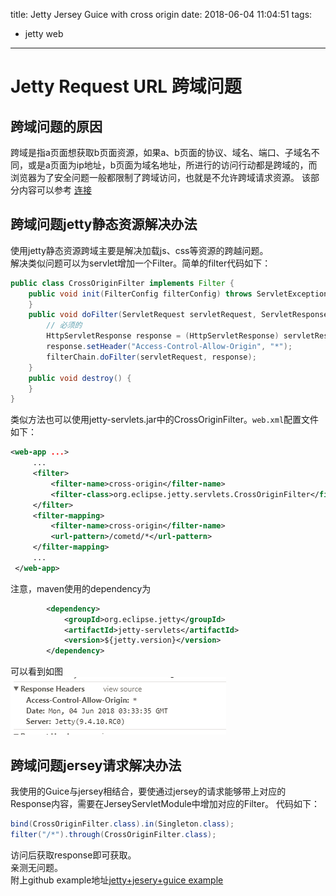 title: Jetty Jersey Guice with cross origin
date: 2018-06-04 11:04:51
tags:
- jetty web
---

# Jetty Request URL 跨域问题 #

## 跨域问题的原因 ##
跨域是指a页面想获取b页面资源，如果a、b页面的协议、域名、端口、子域名不同，或是a页面为ip地址，b页面为域名地址，所进行的访问行动都是跨域的，而浏览器为了安全问题一般都限制了跨域访问，也就是不允许跨域请求资源。
该部分内容可以参考 [连接](https://blog.csdn.net/qq_31617637/article/details/72955239)

## 跨域问题jetty静态资源解决办法 ##
使用jetty静态资源跨域主要是解决加载js、css等资源的跨越问题。  
解决类似问题可以为servlet增加一个Filter。简单的filter代码如下：  
``` java
public class CrossOriginFilter implements Filter {
    public void init(FilterConfig filterConfig) throws ServletException {
    }
    public void doFilter(ServletRequest servletRequest, ServletResponse servletResponse, FilterChain filterChain) throws IOException, ServletException {
        // 必须的
        HttpServletResponse response = (HttpServletResponse) servletResponse;
        response.setHeader("Access-Control-Allow-Origin", "*");
        filterChain.doFilter(servletRequest, response);
    }
    public void destroy() {
    }
}
```
类似方法也可以使用jetty-servlets.jar中的CrossOriginFilter。`web.xml`配置文件如下：
``` xml
<web-app ...>
     ...
     <filter>
         <filter-name>cross-origin</filter-name>
         <filter-class>org.eclipse.jetty.servlets.CrossOriginFilter</filter-class>
     </filter>
     <filter-mapping>
         <filter-name>cross-origin</filter-name>
         <url-pattern>/cometd/*</url-pattern>
     </filter-mapping>
     ...
 </web-app>
```
注意，maven使用的dependency为
``` xml
        <dependency>
            <groupId>org.eclipse.jetty</groupId>
            <artifactId>jetty-servlets</artifactId>
            <version>${jetty.version}</version>
        </dependency>
```
可以看到如图   
![response结果](Jetty-Jersey-Guice-with-cross-origin/20180604113414.png)

## 跨域问题jersey请求解决办法 ##
我使用的Guice与jersey相结合，要使通过jersey的请求能够带上对应的Response内容，需要在JerseyServletModule中增加对应的Filter。
代码如下：   
``` java
bind(CrossOriginFilter.class).in(Singleton.class);
filter("/*").through(CrossOriginFilter.class);
```
访问后获取response即可获取。  
亲测无问题。  
附上github example地址[jetty+jesery+guice example](https://github.com/ddmonk/jetty-jesery-guice)